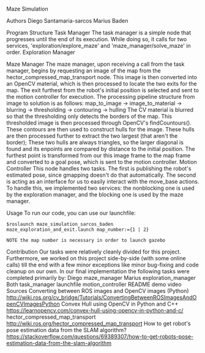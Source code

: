 Maze Simulation

Authors
Diego Santamaria-sarcos
Marius Baden

Program Structure
Task Manager
    The task manager is a simple node that progresses until the end of its execution. While doing so, it calls for two services, 'exploration/explore_maze' and 'maze_manager/solve_maze' in order.
Exploration Manager

Maze Manager
    The maze manager, upon receiving a call from the task manager, begins by requesting an image of the map from the hector_compressed_map_transport node. This image is then converted into an OpenCV material, which is then processed to locate the two exits for the map. The exit furthest from the robot's initial position is selected and sent to the motion controller for execution.
    The processing pipeline structure from image to solution is as follows:
    map_to_image -> image_to_material -> blurring -> thresholding -> contouring -> hulling
    The CV material is blurred so that the thresholding only detects the borders of the map. This thresholded image is then processed through OpenCV's findCountours(). These contours are then used to construct hulls for the image.
    These hulls are then processed further to extract the two largest (that aren't the border); These two hulls are always triangles, so the larger diagonal is found and its enpoints are compared by distance to the initial position. The furthest point is transformed from our this image frame to the map frame and converted to a goal pose, which is sent to the motion controller.
Motion Controller
    This node handles two tasks. The first is publishing the robot's estimated pose, since gmapping doesn't do that automatically. The second is acting as an interface for us to easily interact with the move_base actions. To handle this, we implemented two services: the nonblocking one is used by the exploration manager, and the blocking one is used by the maze manager.

Usage
    To run our code, you can use our launchfile:

    $roslaunch maze_simulation_sarcos_baden maze_exploration_and_exit.launch map_number:={1 | 2}

    NOTE the map number is necessary in order to launch gazebo

Contribution
    Our tasks were relatively cleanly divided for this project. Furthermore, we worked on this project side-by-side (with some online calls) till the end with a few minor exceptions like minor bug-fixing and code cleanup on our own. 
    In our final implementation the following tasks were completed primarily by:
    Diego
        maze_manager
    Marius
        exploration_manager
    Both
        task_manager
        launchfile
        motion_controller
        README
        demo video
Sources
    Converting between ROS images and OpenCV images (Python) http://wiki.ros.org/cv_bridge/Tutorials/ConvertingBetweenROSImagesAndOpenCVImagesPython 
    Convex Hull using OpenCV in Python and C++ https://learnopencv.com/convex-hull-using-opencv-in-python-and-c/ 
    hector_compressed_map_transport http://wiki.ros.org/hector_compressed_map_transport 
    How to get robot's pose estimation data from the SLAM algorithm? https://stackoverflow.com/questions/69389307/how-to-get-robots-pose-estimation-data-from-the-slam-algorithm